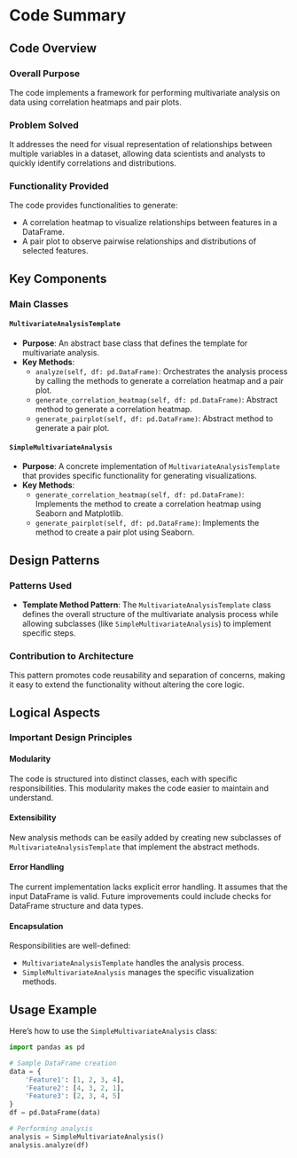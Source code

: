 # Code Summary

## Code Overview

### Overall Purpose
The code implements a framework for performing multivariate analysis on data using correlation heatmaps and pair plots. 

### Problem Solved
It addresses the need for visual representation of relationships between multiple variables in a dataset, allowing data scientists and analysts to quickly identify correlations and distributions.

### Functionality Provided
The code provides functionalities to generate:
- A correlation heatmap to visualize relationships between features in a DataFrame.
- A pair plot to observe pairwise relationships and distributions of selected features.

## Key Components

### Main Classes

#### `MultivariateAnalysisTemplate`
- **Purpose**: An abstract base class that defines the template for multivariate analysis.
- **Key Methods**:
  - `analyze(self, df: pd.DataFrame)`: Orchestrates the analysis process by calling the methods to generate a correlation heatmap and a pair plot.
  - `generate_correlation_heatmap(self, df: pd.DataFrame)`: Abstract method to generate a correlation heatmap.
  - `generate_pairplot(self, df: pd.DataFrame)`: Abstract method to generate a pair plot.

#### `SimpleMultivariateAnalysis`
- **Purpose**: A concrete implementation of `MultivariateAnalysisTemplate` that provides specific functionality for generating visualizations.
- **Key Methods**:
  - `generate_correlation_heatmap(self, df: pd.DataFrame)`: Implements the method to create a correlation heatmap using Seaborn and Matplotlib.
  - `generate_pairplot(self, df: pd.DataFrame)`: Implements the method to create a pair plot using Seaborn.

## Design Patterns

### Patterns Used
- **Template Method Pattern**: The `MultivariateAnalysisTemplate` class defines the overall structure of the multivariate analysis process while allowing subclasses (like `SimpleMultivariateAnalysis`) to implement specific steps.

### Contribution to Architecture
This pattern promotes code reusability and separation of concerns, making it easy to extend the functionality without altering the core logic.

## Logical Aspects

### Important Design Principles

#### Modularity
The code is structured into distinct classes, each with specific responsibilities. This modularity makes the code easier to maintain and understand.

#### Extensibility
New analysis methods can be easily added by creating new subclasses of `MultivariateAnalysisTemplate` that implement the abstract methods.

#### Error Handling
The current implementation lacks explicit error handling. It assumes that the input DataFrame is valid. Future improvements could include checks for DataFrame structure and data types.

#### Encapsulation
Responsibilities are well-defined:
- `MultivariateAnalysisTemplate` handles the analysis process.
- `SimpleMultivariateAnalysis` manages the specific visualization methods.

## Usage Example

Here’s how to use the `SimpleMultivariateAnalysis` class:

```python
import pandas as pd

# Sample DataFrame creation
data = {
    'Feature1': [1, 2, 3, 4],
    'Feature2': [4, 3, 2, 1],
    'Feature3': [2, 3, 4, 5]
}
df = pd.DataFrame(data)

# Performing analysis
analysis = SimpleMultivariateAnalysis()
analysis.analyze(df)
